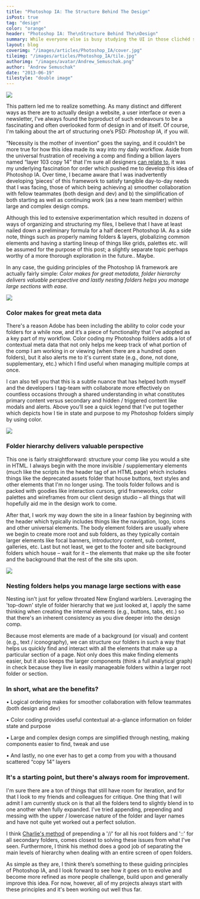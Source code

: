```yaml
---
title: "Photoshop IA: The Structure Behind The Design"
isPost: true
tag: "design"
color: "orange"
header: "Photoshop IA: The\nStructure Behind The\nDesign"
summary: While everyone else is busy studying the UI in those clichéd skewed monitor dribbble shots, without fail, I'm that guy who's zooming in to the bottom right of the photograph and picking apart how that designer has structured his or her PSD.
layout: blog
coverimg: "/images/articles/Photoshop_IA/cover.jpg"
tileimg: "/images/articles/Photoshop_IA/tile.jpg"
authorimg: "/images/avatar/Andrew_Semuschak.png"
author: "Andrew Semuschak"
date: "2013-06-19"
tilestyle: "double image"
---
```


<img src="../images/20131906122257.png">

This pattern led me to realize something. As many distinct and different ways as there are to actually design a website, a user interface or even a newsletter, I've always found the byproduct of such endeavours to be a fascinating and often overlooked form of design in and of itself. Of course, I'm talking about the art of structuring one’s PSD: _Photoshop IA,_&nbsp;if you will.

“Necessity is the mother of invention” goes the saying, and it couldn’t be more true for how this idea made its way into my daily workflow. Aside from the universal frustration of receiving a comp and finding a billion layers named “layer 103 copy 14” that I'm sure all designers [can relate to](http://www.photoshopetiquette.com/), it was my underlying fascination for order which pushed me to develop this idea of Photoshop IA. Over time, I became aware that I was inadvertently developing ‘pieces’ of this framework to satisfy tangible day-to-day needs that I was facing, those of which being achieving a) smoother collaboration with fellow teammates (both design and dev) and b) the simplification of both starting as well as continuing work (as a new team member) within large and complex design comps.

Although this led to extensive experimentation which resulted in dozens of ways of organizing and structuring my files, I believe that I have at least nailed down a preliminary formula for a half decent Photoshop IA. As a side note, things such as properly naming folders &amp; layers, globalizing common elements and having a starting lineup of things like grids, palettes etc. will be assumed for the purpose of this post; a slightly separate topic perhaps worthy of a more thorough exploration in the future.. Maybe. &nbsp;

In any case, the guiding principles of the Photoshop IA framework are actually fairly simple: _Color makes for great metadata, folder hierarchy delivers valuable perspective _and lastly_ nesting folders helps you manage large sections with ease._

<img src="../images/20131906115440.png">

### Color makes for great meta data

There's a reason Adobe has been including the ability to color code your folders for a while now, and it’s a piece of functionality that I've adopted as a key part of my workflow. Color coding my Photoshop folders adds a lot of contextual meta data that not only helps me keep track of what portion of the comp I am working in or viewing (when there are a hundred open folders), but it also alerts me to it's current state (e.g., done, not done, supplementary, etc.) which I find useful when managing multiple comps at once.

I can also tell you that this is a subtle nuance that has helped both myself and the developers I tag-team with collaborate more effectively on countless occasions through a shared understanding in what constitutes primary content versus secondary and hidden / triggered content like modals and alerts. Above you’ll see a quick legend that I’ve put together which depicts how I tie in state and purpose to my Photoshop folders simply by using color.

<img src="../images/20131906120950.png">

### Folder hierarchy delivers valuable perspective

This one is fairly straightforward: structure your comp like you would a site in HTML. I always begin with the more invisible / supplementary elements (much like the scripts in the header tag of an HTML page) which includes things like the deprecated assets folder that house buttons, text styles and other elements that I'm no longer using. The tools folder follows and is packed with goodies like interaction cursors, grid frameworks, color palettes and wireframes from our client design studio – all things that will hopefully aid me in the design work to come.

After that, I work my way down the site in a linear fashion by beginning with the header which typically includes things like the navigation, logo, icons and other universal elements. The body element folders are usually where we begin to create more root and sub folders, as they typically contain larger elements like focal banners, introductory content, sub content, galleries, etc. Last but not least, we get to the footer and site background folders which house – wait for it – the elements that make up the site footer and the background that the rest of the site sits upon.

<img src="../images/20131906120459.png">

### Nesting folders helps you manage large sections with ease

Nesting isn't just for yellow throated New England warblers. Leveraging the 'top-down' style of folder hierarchy that we just looked at, I apply the same thinking when creating the internal elements (e.g., buttons, tabs, etc.) so that there's an inherent consistency as you dive deeper into the design comp.

Because most elements are made of a background (or visual) and content (e.g., text / iconography), we can structure our folders in such a way that helps us quickly find and interact with all the elements that make up a particular section of a page. Not only does this make finding elements easier, but it also keeps the larger components (think a full analytical graph) in check because they live in easily manageable folders within a larger root folder or section.

### In short, what are the benefits?

• Logical ordering makes for smoother collaboration with fellow teammates (both design and dev)

• Color coding provides useful contextual at-a-glance information on folder state and purpose

• Large and complex design comps are simplified through nesting, making components easier to find, tweak and use

• And lastly, no one ever has to get a comp from you with a thousand scattered “copy 14” layers

### It's a starting point, but there's always room for improvement.

I'm sure there are a ton of things that still have room for iteration, and for that I look to my friends and colleagues for critique. One thing that I will admit I am currently stuck on is that all the folders tend to slightly blend in to one another when fully expanded. I've tried appending, prepending and messing with the upper / lowercase nature of the folder and layer names and have not quite yet worked out a perfect solution.

I think [Charlie's method](http://dribbble.com/shots/1090001-Articulate?list=users) of prepending a '//' for all his root folders and '::' for all secondary folders, comes closest to solving these issues from what I've seen. Furthermore, I think his method does a good job of separating the main levels of hierarchy when dealing with an entire screen of open folders.

As simple as they are, I think there’s something to these guiding principles of Photoshop IA, and I look forward to see how it goes on to evolve and become more refined as more people challenge, build upon and generally improve this idea. For now, however, all of my projects always start with these principles and it's been working out well thus far.